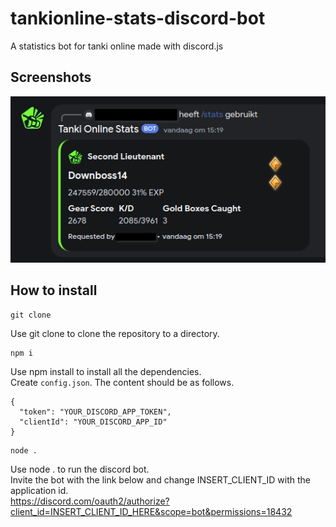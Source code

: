 # tankionline-stats-discord-bot
A statistics bot for tanki online made with discord.js
## Screenshots
<img src="https://github.com/WBRK-dev/tankionline-stats-discord-bot/blob/789c0fe040d8b7b0f23f3d14fada9e74aadcf513/screenshots/Screenshot_20231109_152010.png" style=""></img>
## How to install
```
git clone
```
Use git clone to clone the repository to a directory.
```
npm i
```
Use npm install to install all the dependencies.
<br>
Create `config.json`. The content should be as follows.
```
{
  "token": "YOUR_DISCORD_APP_TOKEN",
  "clientId": "YOUR_DISCORD_APP_ID"
}
```
```
node .
```
Use node . to run the discord bot.
<br>
Invite the bot with the link below and change INSERT_CLIENT_ID with the application id.<br>
https://discord.com/oauth2/authorize?client_id=INSERT_CLIENT_ID_HERE&scope=bot&permissions=18432
